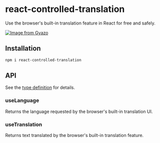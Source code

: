 # react-controlled-translation

Use the browser's built-in translation feature in React for free and safely.

[![Image from Gyazo](https://i.gyazo.com/1fc7126fe453647b9cbb394980cde8dd.png)](https://gyazo.com/1fc7126fe453647b9cbb394980cde8dd)

## Installation

```sh
npm i react-controlled-translation
```

## API

See the [type definition](https://github.com/hata6502/react-controlled-translation/blob/main/dist/index.d.ts) for details.

### useLanguage

Returns the language requested by the browser's built-in translation UI.

### useTranslation

Returns text translated by the browser's built-in translation feature.
